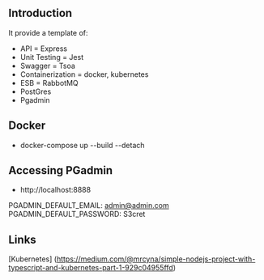 ## Introduction
It provide a template of:
- API = Express
- Unit Testing = Jest
- Swagger = Tsoa
- Containerization = docker, kubernetes
- ESB = RabbotMQ 
- PostGres
- Pgadmin

## Docker
- docker-compose up --build --detach

## Accessing PGadmin
- http://localhost:8888

PGADMIN_DEFAULT_EMAIL: admin@admin.com
PGADMIN_DEFAULT_PASSWORD: S3cret

## Links
[Kubernetes] (https://medium.com/@mrcyna/simple-nodejs-project-with-typescript-and-kubernetes-part-1-929c04955ffd)